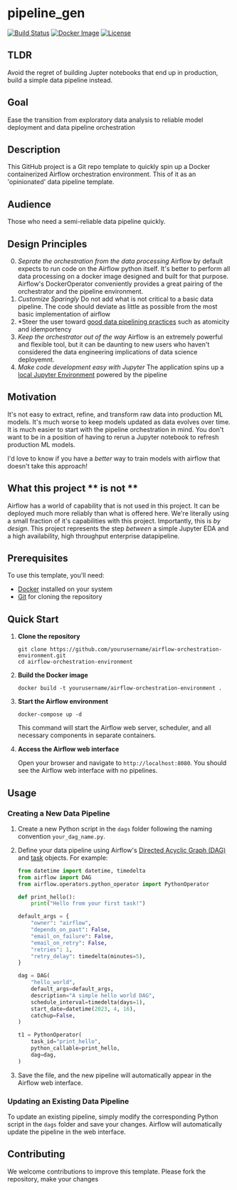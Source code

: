 # pipeline_gen
[![Build Status](https://travis-ci.com/yourusername/airflow-orchestration-environment.svg?branch=main)](https://travis-ci.com/yourusername/airflow-orchestration-environment)
[![Docker Image](https://img.shields.io/docker/cloud/build/yourusername/airflow-orchestration-environment)](https://hub.docker.com/r/yourusername/airflow-orchestration-environment)
[![License](https://img.shields.io/badge/license-MIT-blue.svg)](https://opensource.org/licenses/MIT)

## TLDR
Avoid the regret of building Jupter notebooks that end up in production,  build a simple data pipeline instead.

## Goal
Ease the transition from exploratory data analysis to reliable model deployment and data pipeline orchestration

## Description
This GitHub project is a Git repo template to quickly spin up a Docker containerized Airflow orchestration environment. This of it as an 'opinionated' data pipeline template. 

## Audience
Those who need a semi-reliable data pipeline quickly.

## Design Principles
0. *Seprate the orchestration from the data processing* Airflow by default expects to run code on the Airflow python itself. It's better to perform all data processing on a docker image designed and built for that purpose.  Airflow's DockerOperator conveniently provides a great pairing of the orchestrator and the pipeline environment.
1. *Customize Sparingly* Do not add what is not critical to a basic data pipeline.  The code should deviate as little as possible from the most basic implementation of airflow
2. *Steer the user toward [good data pipelining practices](https://airflow.apache.org/docs/apache-airflow/stable/best-practices.html) such as atomicity and idemportency
3. *Keep the orchestrator out of the way* Airflow is an extremely powerful and flexible tool, but it can be daunting to new users who haven't considered the data engineering implications of data science deployemnt.
 4. *Make code development easy with Jupyter* The application spins up a [local Jupyter Environment](http://localhost:8888/) powered by the pipeline

## Motivation
It's not easy to extract, refine, and transform raw data into production ML models.  It's much worse to keep models updated as data evolves over time.  It is much easier to start with the pipeline orchestration in mind.  You don't want to be in a position of having to rerun a Jupyter notebook to refresh production ML models.

I'd love to know if you have a *better* way to train models with airflow that doesn't take this approach!


## What this project ** is not **
Airflow has a world of capability that is not used in this project.  It can be deployed much more reliably than what is offered here. We're literally using a small fraction of it's capabilities with this project.  Importantly, this is *by design*. This project represents the step *between* a simple Jupyter EDA and a high availability, high throughput enterprise datapipeline.


## Prerequisites

To use this template, you'll need:

- [Docker](https://www.docker.com/) installed on your system
- [Git](https://git-scm.com/) for cloning the repository

## Quick Start

1. **Clone the repository**

   ```
   git clone https://github.com/yourusername/airflow-orchestration-environment.git
   cd airflow-orchestration-environment
   ```

2. **Build the Docker image**

   ```
   docker build -t yourusername/airflow-orchestration-environment .
   ```

3. **Start the Airflow environment**

   ```
   docker-compose up -d
   ```

   This command will start the Airflow web server, scheduler, and all necessary components in separate containers.

4. **Access the Airflow web interface**

   Open your browser and navigate to `http://localhost:8080`. You should see the Airflow web interface with no pipelines.

## Usage

### Creating a New Data Pipeline

1. Create a new Python script in the `dags` folder following the naming convention `your_dag_name.py`.

2. Define your data pipeline using Airflow's [Directed Acyclic Graph (DAG)](https://airflow.apache.org/docs/apache-airflow/stable/concepts/dags.html) and [task](https://airflow.apache.org/docs/apache-airflow/stable/concepts/tasks.html) objects. For example:

   ```python
   from datetime import datetime, timedelta
   from airflow import DAG
   from airflow.operators.python_operator import PythonOperator

   def print_hello():
       print("Hello from your first task!")

   default_args = {
       "owner": "airflow",
       "depends_on_past": False,
       "email_on_failure": False,
       "email_on_retry": False,
       "retries": 1,
       "retry_delay": timedelta(minutes=5),
   }

   dag = DAG(
       "hello_world",
       default_args=default_args,
       description="A simple hello world DAG",
       schedule_interval=timedelta(days=1),
       start_date=datetime(2023, 4, 16),
       catchup=False,
   )

   t1 = PythonOperator(
       task_id="print_hello",
       python_callable=print_hello,
       dag=dag,
   )
   ```

3. Save the file, and the new pipeline will automatically appear in the Airflow web interface.

### Updating an Existing Data Pipeline

To update an existing pipeline, simply modify the corresponding Python script in the `dags` folder and save your changes. Airflow will automatically update the pipeline in the web interface.

## Contributing

We welcome contributions to improve this template. Please fork the repository, make your changes